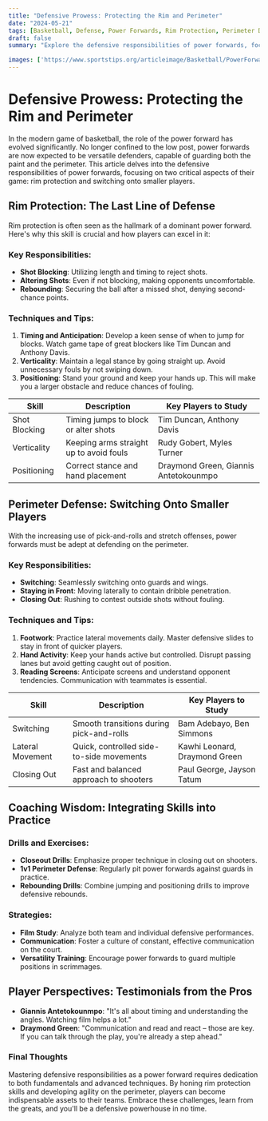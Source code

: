 ```yaml
---
title: "Defensive Prowess: Protecting the Rim and Perimeter"
date: "2024-05-21"
tags: [Basketball, Defense, Power Forwards, Rim Protection, Perimeter Defense, Coaching, Player Skills, Strategy, Tips]
draft: false
summary: "Explore the defensive responsibilities of power forwards, focusing on rim protection and switching onto smaller players, combining player insights and coaching wisdom."

images: ['https://www.sportstips.org/articleimage/Basketball/PowerForward/defensive_prowess_protecting_the_rim_and_perimeter.webp']
---
```


# Defensive Prowess: Protecting the Rim and Perimeter

In the modern game of basketball, the role of the power forward has evolved significantly. No longer confined to the low post, power forwards are now expected to be versatile defenders, capable of guarding both the paint and the perimeter. This article delves into the defensive responsibilities of power forwards, focusing on two critical aspects of their game: rim protection and switching onto smaller players.

## Rim Protection: The Last Line of Defense

Rim protection is often seen as the hallmark of a dominant power forward. Here's why this skill is crucial and how players can excel in it:

### Key Responsibilities:
- **Shot Blocking**: Utilizing length and timing to reject shots.
- **Altering Shots**: Even if not blocking, making opponents uncomfortable.
- **Rebounding**: Securing the ball after a missed shot, denying second-chance points.

### Techniques and Tips:
1. **Timing and Anticipation**: Develop a keen sense of when to jump for blocks. Watch game tape of great blockers like Tim Duncan and Anthony Davis.
2. **Verticality**: Maintain a legal stance by going straight up. Avoid unnecessary fouls by not swiping down.
3. **Positioning**: Stand your ground and keep your hands up. This will make you a larger obstacle and reduce chances of fouling.

| **Skill**       | **Description**                         | **Key Players to Study**                |
|-----------------|-----------------------------------------|-----------------------------------------|
| Shot Blocking   | Timing jumps to block or alter shots    | Tim Duncan, Anthony Davis               |
| Verticality     | Keeping arms straight up to avoid fouls | Rudy Gobert, Myles Turner               |
| Positioning     | Correct stance and hand placement       | Draymond Green, Giannis Antetokounmpo   |

## Perimeter Defense: Switching Onto Smaller Players

With the increasing use of pick-and-rolls and stretch offenses, power forwards must be adept at defending on the perimeter.

### Key Responsibilities:
- **Switching**: Seamlessly switching onto guards and wings.
- **Staying in Front**: Moving laterally to contain dribble penetration.
- **Closing Out**: Rushing to contest outside shots without fouling.

### Techniques and Tips:
1. **Footwork**: Practice lateral movements daily. Master defensive slides to stay in front of quicker players.
2. **Hand Activity**: Keep your hands active but controlled. Disrupt passing lanes but avoid getting caught out of position.
3. **Reading Screens**: Anticipate screens and understand opponent tendencies. Communication with teammates is essential.

| **Skill**       | **Description**                           | **Key Players to Study**                |
|-----------------|-------------------------------------------|-----------------------------------------|
| Switching       | Smooth transitions during pick-and-rolls  | Bam Adebayo, Ben Simmons                |
| Lateral Movement| Quick, controlled side-to-side movements  | Kawhi Leonard, Draymond Green           |
| Closing Out     | Fast and balanced approach to shooters    | Paul George, Jayson Tatum               |

## Coaching Wisdom: Integrating Skills into Practice

### Drills and Exercises:
- **Closeout Drills**: Emphasize proper technique in closing out on shooters.
- **1v1 Perimeter Defense**: Regularly pit power forwards against guards in practice.
- **Rebounding Drills**: Combine jumping and positioning drills to improve defensive rebounds.

### Strategies:
- **Film Study**: Analyze both team and individual defensive performances.
- **Communication**: Foster a culture of constant, effective communication on the court.
- **Versatility Training**: Encourage power forwards to guard multiple positions in scrimmages.

## Player Perspectives: Testimonials from the Pros
- **Giannis Antetokounmpo**: "It's all about timing and understanding the angles. Watching film helps a lot."
- **Draymond Green**: "Communication and read and react – those are key. If you can talk through the play, you're already a step ahead."

### Final Thoughts

Mastering defensive responsibilities as a power forward requires dedication to both fundamentals and advanced techniques. By honing rim protection skills and developing agility on the perimeter, players can become indispensable assets to their teams. Embrace these challenges, learn from the greats, and you'll be a defensive powerhouse in no time.
```